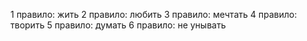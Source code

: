 1 правило: жить
2 правило: любить
3 правило: мечтать
4 правило: творить
5 правило: думать
6 правило: не унывать
